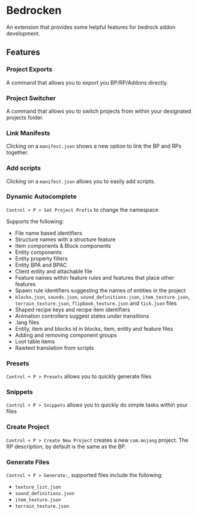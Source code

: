# Bedrocken

An extension that provides some helpful features for bedrock addon development.

## Features

### Project Exports

A command that allows you to export you BP/RP/Addons directly.

### Project Switcher

A command that allows you to switch projects from within your designated projects folder.

### Link Manifests

Clicking on a `manifest.json` shows a new option to link the BP and RPs together.

### Add scripts

Clicking on a `manifest.json` allows you to easily add scripts.

### Dynamic Autocomplete

`Control + P > Set Project Prefix` to change the namespace

Supports the following:

- File name based identifiers
- Structure names with a structure feature
- Item components & Block components
- Entity components
- Entity property filters
- Entity BPA and BPAC
- Client entity and attachable file
- Feature names within feature rules and features that place other features
- Spawn rule identifiers suggesting the names of entities in the project
- `blocks.json`, `sounds.json`, `sound_definitions.json`, `item_texture.json`, `terrain_texture.json`, `flipbook_texture.json` and `tick.json` files
- Shaped recipe keys and recipe item identifiers
- Animation controllers suggest states under transitions
- .lang files
- Entity, item and blocks id in blocks, item, entity and feature files
- Adding and removing component groups
- Loot table items
- Rawtext translation from scripts

### Presets

`Control + P > Presets` allows you to quickly generate files

### Snippets

`Control + P > Snippets` allows you to quickly do simple tasks within your files

### Create Project

`Control + P > Create New Project` creates a new `com.mojang` project. The RP description, by default is the same as the BP.

### Generate Files

`Control + P > Generate:`, supported files include the following:

- `texture_list.json`
- `sound_definitions.json`
- `item_texture.json`
- `terrain_texture.json`
